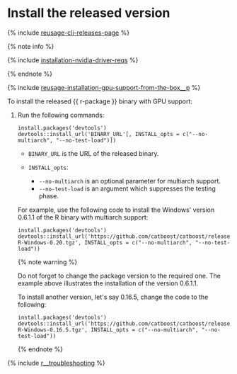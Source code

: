 # Install the released version

{% include [reusage-cli-releases-page](../_includes/work_src/reusage-cli/releases-page.md) %}


{% note info %}

{% include [installation-nvidia-driver-reqs](../_includes/work_src/reusage-code-examples/nvidia-driver-reqs.md) %}

{% endnote %}


{% include [reusage-installation-gpu-support-from-the-box__p](../_includes/work_src/reusage-installation/gpu-support-from-the-box__p.md) %}


To install the released {{ r-package }} binary with GPU support:
1. Run the following commands:
    ```
    install.packages('devtools')
    devtools::install_url('BINARY_URL'[, INSTALL_opts = c("--no-multiarch", "--no-test-load")])
    ```

    - `BINARY_URL` is the URL of the released binary.

    - `INSTALL_opts`:

       - `--no-multiarch` is an optional parameter for multiarch support.
       - `--no-test-load` is an argument which suppresses the testing phase.

    For example, use the following code to install the Windows' version 0.6.1.1 of the R binary with multiarch support:
    ```
    install.packages('devtools')
    devtools::install_url('https://github.com/catboost/catboost/releases/download/v0.20/catboost-R-Windows-0.20.tgz', INSTALL_opts = c("--no-multiarch", "--no-test-load"))
    ```

    {% note warning %}

    Do not forget to change the package version to the required one. The example above illustrates the installation of the version 0.6.1.1.

    To install another version, let's say 0.16.5, change the code to the following:
    ```
    install.packages('devtools')
    devtools::install_url('https://github.com/catboost/catboost/releases/download/v0.16.5/catboost-R-Windows-0.16.5.tgz', INSTALL_opts = c("--no-multiarch", "--no-test-load"))
    ```

    {% endnote %}


{% include [r__troubleshooting](../_includes/work_src/reusage-installation/r__troubleshooting.md) %}


